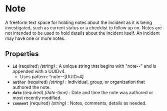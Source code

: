 # Note

A freeform text space for holding notes about the incident as it is being investigated, such as current status or a checklist to follow up on. Notes are not intended to be used to hold details about the incident itself. An incident may have one or more notes.

## Properties

- **`id`** (required) *(string)* : A unique string that begins with "note--" and is appended with a UUIDv4.
	- Uses pattern: ^note--[UUIDv4]
- **`author`** (required) *(string)* : Individual, group, or organization that authored the note.
- **`date`** (required) *(date-time)* : Date and time the note was authored or most recently modified.
- **`comment`** (required) *(string)* : Notes, comments, details as needed.
